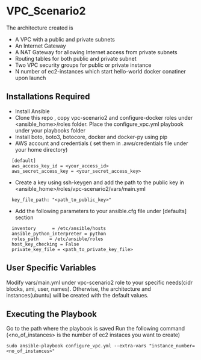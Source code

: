 # VPC_Scenario2

The architecture created is

- A VPC with a public and private subnets
- An Internet Gateway
- A NAT Gateway for allowing Internet access from private subnets
- Routing tables for both public and private subnet
- Two  VPC security groups for public or private instance
- N number of ec2-instances which start hello-world docker conatiner upon launch


Installations Required
--------------

- Install Ansible
- Clone this repo , copy vpc-scenario2 and configure-docker roles under <ansible_home>/roles folder. Place the configure_vpc.yml playbook under your playbooks folder
- Install boto, boto3, botocore, docker and docker-py using pip
- AWS account and credentials ( set them in .aws/credentials file under your home directory)
~~~
  [default]
  aws_access_key_id = <your_access_id>
  aws_secret_access_key = <your_secret_access_key>
~~~
- Create a key using ssh-keygen and add the path to the public key in <ansible_home>/roles/vpc-scenario2/vars/main.yml
~~~
  key_file_path: "<path_to_public_key>"
~~~
- Add the following parameters to your ansible.cfg file under [defaults] section
~~~
  inventory      = /etc/ansible/hosts
  ansible_python_interpreter = python
  roles_path    = /etc/ansible/roles
  host_key_checking = False
  private_key_file = <path_to_private_key_file>
~~~
User Specific Variables
--------------

Modify vars/main.yml under vpc-scenario2 role to your specific needs(cidr blocks, ami, user, names). Otherwise, the architecture and instances(ubuntu) will be created with the default values.


Executing the Playbook
----------------

Go to the path where the playbook is saved
Run the following command (<no_of_instances> is the number of ec2 instaces you want to create)
~~~
sudo ansible-playbook configure_vpc.yml --extra-vars "instance_number=<no_of_instances>"
~~~
